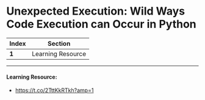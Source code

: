 # Unexpected Execution: Wild Ways Code Execution can Occur in Python 

Index | Section
--- | ---
**1** | Learning Resource

___


#### Learning Resource: 

* https://t.co/2TttKkRTkh?amp=1